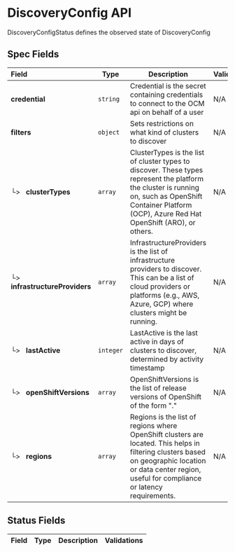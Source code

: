 # DiscoveryConfig API

DiscoveryConfigStatus defines the observed state of DiscoveryConfig

## Spec Fields

| Field | Type | Description | Validations |
|:---|---|---|---|
|  **credential** | `string` | Credential is the secret containing credentials to connect to the OCM api on behalf of a user | N/A |
|  **filters** | `object` | Sets restrictions on what kind of clusters to discover | N/A |
| └>&nbsp;&nbsp; **clusterTypes** | `array` | ClusterTypes is the list of cluster types to discover. These types represent the platform the cluster is running on, such as OpenShift Container Platform (OCP), Azure Red Hat OpenShift (ARO), or others. | N/A |
| └>&nbsp;&nbsp; **infrastructureProviders** | `array` | InfrastructureProviders is the list of infrastructure providers to discover. This can be a list of cloud providers or platforms (e.g., AWS, Azure, GCP) where clusters might be running. | N/A |
| └>&nbsp;&nbsp; **lastActive** | `integer` | LastActive is the last active in days of clusters to discover, determined by activity timestamp | N/A |
| └>&nbsp;&nbsp; **openShiftVersions** | `array` | OpenShiftVersions is the list of release versions of OpenShift of the form "<Major>.<Minor>" | N/A |
| └>&nbsp;&nbsp; **regions** | `array` | Regions is the list of regions where OpenShift clusters are located. This helps in filtering clusters based on geographic location or data center region, useful for compliance or latency requirements. | N/A |
## Status Fields

| Field | Type | Description | Validations |
|:---|---|---|---|
